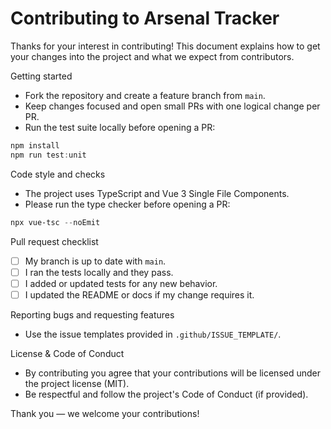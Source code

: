 # Contributing to Arsenal Tracker

Thanks for your interest in contributing! This document explains how to get your changes into the project and what we expect from contributors.

Getting started
- Fork the repository and create a feature branch from `main`.
- Keep changes focused and open small PRs with one logical change per PR.
- Run the test suite locally before opening a PR:

```powershell
npm install
npm run test:unit
```

Code style and checks
- The project uses TypeScript and Vue 3 Single File Components.
- Please run the type checker before opening a PR:

```powershell
npx vue-tsc --noEmit
```

Pull request checklist
- [ ] My branch is up to date with `main`.
- [ ] I ran the tests locally and they pass.
- [ ] I added or updated tests for any new behavior.
- [ ] I updated the README or docs if my change requires it.

Reporting bugs and requesting features
- Use the issue templates provided in `.github/ISSUE_TEMPLATE/`.

License & Code of Conduct
- By contributing you agree that your contributions will be licensed under the project license (MIT).
- Be respectful and follow the project's Code of Conduct (if provided).

Thank you — we welcome your contributions!
